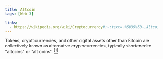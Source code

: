 ```yaml
---
title: Altcoin
tags: [Web 3]

links:
  - https://wikipedia.org/wiki/Cryptocurrency#:~:text=.%5B39%5D-,Altcoins,-Further%20information%3A
---
```


Tokens, cryptocurrencies, and other digital assets other than Bitcoin are collectively known as alternative cryptocurrencies, typically shortened to "altcoins" or "alt coins". [<sup>[1]</sup>]({{page.links[0]}})
